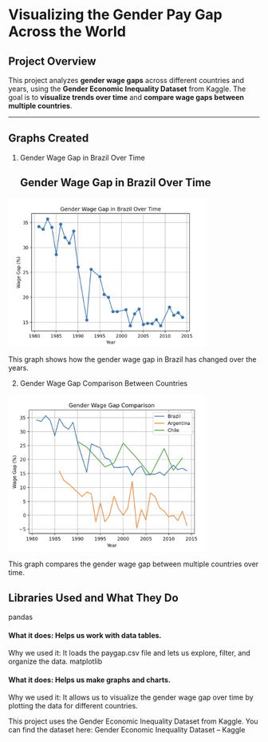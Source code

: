# Visualizing the Gender Pay Gap Across the World

## Project Overview
This project analyzes **gender wage gaps** across different countries and years, using the **Gender Economic Inequality Dataset** from Kaggle. The goal is to **visualize trends over time** and **compare wage gaps between multiple countries**.

---

## Graphs Created
1. Gender Wage Gap in Brazil Over Time

   ## Gender Wage Gap in Brazil Over Time

<img src="wage_gap_brazil.png" alt="Gender Wage Gap in Brazil over Time" width="400"/>

This graph shows how the gender wage gap in Brazil has changed over the years.

2. Gender Wage Gap Comparison Between Countries
  
<img src="wage_gap_comparison.png" alt="Gender Wage Gap Comparison Between Contries" width="400"/>

This graph compares the gender wage gap between multiple countries over time.

## Libraries Used and What They Do
pandas

#### What it does: Helps us work with data tables.
Why we used it: It loads the paygap.csv file and lets us explore, filter, and organize the data.
matplotlib

#### What it does: Helps us make graphs and charts.
Why we used it: It allows us to visualize the gender wage gap over time by plotting the data for different countries.

This project uses the Gender Economic Inequality Dataset from Kaggle.
You can find the dataset here:
Gender Economic Inequality Dataset – Kaggle

